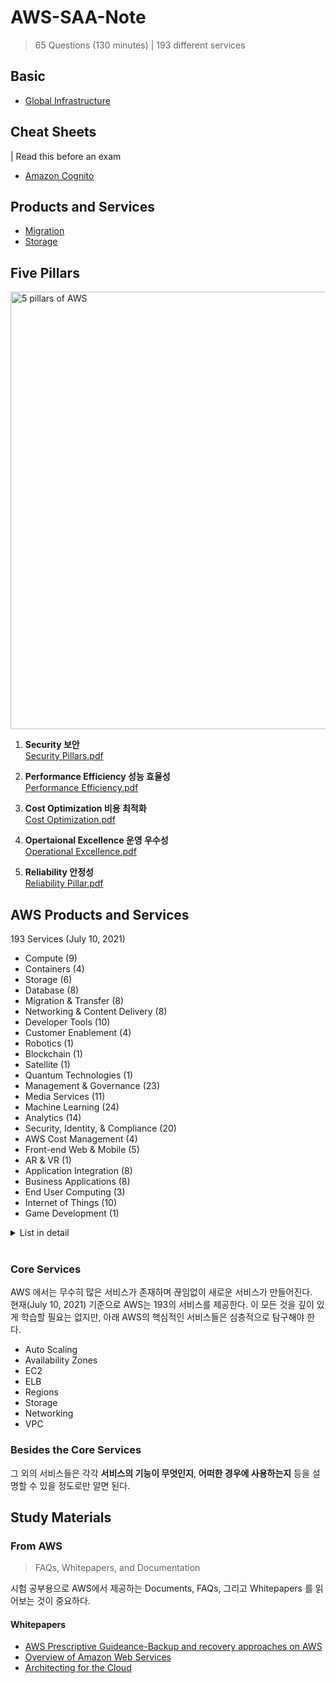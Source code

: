 # AWS-SAA-Note
> 65 Questions (130 minutes) | 193 different services

## Basic
- [Global Infrastructure](./Basic/global_infrastructure.md)

## Cheat Sheets
| Read this before an exam
- [Amazon Cognito](./cheat-Sheets/cognito)


## Products and Services
- [Migration](./Products-and-Services/migration.md)
- [Storage](./Products-and-Services/storage.md)

## Five Pillars
<img width="700" alt="5 pillars of AWS" src="https://user-images.githubusercontent.com/48475824/125151448-2738d980-e181-11eb-9f29-a8eed7a9bc2f.png">

1. **Security 보안**  
  [Security Pillars.pdf](https://d1.awsstatic.com/whitepapers/architecture/AWS-Security-Pillar.pdf?e=gs2020&p=fundcore)

1. **Performance Efficiency 성능 효율성**  
  [Performance Efficiency.pdf](https://d1.awsstatic.com/whitepapers/architecture/AWS-Performance-Efficiency-Pillar.pdf?e=gs2020&p=fundcore)

1. **Cost Optimization 비용 최적화**  
  [Cost Optimization.pdf](https://d1.awsstatic.com/whitepapers/architecture/AWS-Cost-Optimization-Pillar.pdf?e=gs2020&p=fundcore)

1. **Opertaional Excellence 운영 우수성**  
  [Operational Excellence.pdf](https://d1.awsstatic.com/whitepapers/architecture/AWS-Operational-Excellence-Pillar.pdf?e=gs2020&p=fundcore)

1. **Reliability 안정성**  
  [Reliability Pillar.pdf](https://d1.awsstatic.com/whitepapers/architecture/AWS-Reliability-Pillar.pdf?e=gs2020&p=fundcore)


## AWS Products and Services

193 Services (July 10, 2021)

- Compute (9)
- Containers (4)
- Storage (6)
- Database (8)
- Migration & Transfer (8)
- Networking & Content Delivery (8)
- Developer Tools (10)
- Customer Enablement (4)
- Robotics (1)
- Blockchain (1)
- Satellite (1)
- Quantum Technologies (1)
- Management & Governance (23)
- Media Services (11)
- Machine Learning (24)
- Analytics (14)
- Security, Identity, & Compliance (20)
- AWS Cost Management (4)
- Front-end Web & Mobile (5)
- AR & VR (1)
- Application Integration (8)
- Business Applications (8)
- End User Computing (3)
- Internet of Things (10)
- Game Development (1)

<details>
  <summary>List in detail</summary>

  **Compute (9)**

  1. [EC2](https://ap-northeast-1.console.aws.amazon.com/ec2/v2/home?region=ap-northeast-1)
  2. [Lightsail](https://lightsail.aws.amazon.com/ls/webapp/home)
  3. [Lambda](https://ap-northeast-1.console.aws.amazon.com/lambda/home?region=ap-northeast-1)
  4. [Batch](https://ap-northeast-1.console.aws.amazon.com/batch/home?region=ap-northeast-1)
  5. [Elastic Beanstalk](https://ap-northeast-1.console.aws.amazon.com/elasticbeanstalk/home?region=ap-northeast-1)
  6. [Serverless Application Repository](https://ap-northeast-1.console.aws.amazon.com/serverlessrepo/home?region=ap-northeast-1)
  7. [AWS Outposts](https://ap-northeast-1.console.aws.amazon.com/outposts/home?region=ap-northeast-1)
  8. [EC2 Image Builder](https://ap-northeast-1.console.aws.amazon.com/imagebuilder/home?region=ap-northeast-1)
  9. [AWS App Runner](https://ap-northeast-1.console.aws.amazon.com/apprunner/home?region=ap-northeast-1)

  **Containers (4)**

  1. [Elastic Container Registry](https://ap-northeast-1.console.aws.amazon.com/ecr/home?region=ap-northeast-1)
  2. [Elastic Container Service](https://ap-northeast-1.console.aws.amazon.com/ecs/home?region=ap-northeast-1)
  3. [Elastic Kubernetes Service](https://ap-northeast-1.console.aws.amazon.com/eks/home?region=ap-northeast-1)
  4. [Red Hat OpenShift Service on AWS](https://ap-northeast-1.console.aws.amazon.com/rosa/home?region=ap-northeast-1)

  **Storage (6)**

  1. [S3](https://s3.console.aws.amazon.com/s3/home?region=ap-northeast-1)
  2. [EFS](https://ap-northeast-1.console.aws.amazon.com/efs/home?region=ap-northeast-1)
  3. [FSx](https://ap-northeast-1.console.aws.amazon.com/fsx/home?region=ap-northeast-1)
  4. [S3 Glacier](https://ap-northeast-1.console.aws.amazon.com/glacier/home?region=ap-northeast-1)
  5. [Storage Gateway](https://ap-northeast-1.console.aws.amazon.com/storagegateway/home?region=ap-northeast-1)
  6. [AWS Backup](https://ap-northeast-1.console.aws.amazon.com/backup/home?region=ap-northeast-1)

  **Database (8)**

  1. [RDS](https://ap-northeast-1.console.aws.amazon.com/rds/home?region=ap-northeast-1)
  2. [DynamoDB](https://ap-northeast-1.console.aws.amazon.com/dynamodb/home?region=ap-northeast-1)
  3. [ElastiCache](https://ap-northeast-1.console.aws.amazon.com/elasticache/home?region=ap-northeast-1)
  4. [Neptune](https://ap-northeast-1.console.aws.amazon.com/neptune/home?region=ap-northeast-1)
  5. [Amazon QLDB](https://ap-northeast-1.console.aws.amazon.com/qldb/home?region=ap-northeast-1)
  6. [Amazon DocumentDB](https://ap-northeast-1.console.aws.amazon.com/docdb/home?region=ap-northeast-1)
  7. [Amazon Keyspaces](https://ap-northeast-1.console.aws.amazon.com/keyspaces/home?region=ap-northeast-1)
  8. [Amazon Timestream](https://console.aws.amazon.com/timestream/home?region=ap-northeast-1)

  **Migration & Transfer (8)**

  1. [AWS Migration Hub](https://ap-northeast-1.console.aws.amazon.com/migrationhub/home?region=ap-northeast-1)
  2. [AWS Application Migration Service](https://ap-northeast-1.console.aws.amazon.com/mgn/home?region=ap-northeast-1)
  3. [Application Discovery Service](https://ap-northeast-1.console.aws.amazon.com/discovery/home?region=ap-northeast-1)
  4. [Database Migration Service](https://ap-northeast-1.console.aws.amazon.com/dms/v2/home?region=ap-northeast-1)
  5. [Server Migration Service](https://ap-northeast-1.console.aws.amazon.com/servermigration/home?region=ap-northeast-1)
  6. [AWS Transfer Family](https://ap-northeast-1.console.aws.amazon.com/transfer/home?region=ap-northeast-1)
  7. [AWS Snow Family](https://ap-northeast-1.console.aws.amazon.com/snowfamily/home?region=ap-northeast-1)
  8. [DataSync](https://ap-northeast-1.console.aws.amazon.com/datasync/home?region=ap-northeast-1)

  **Networking & Content Delivery (8)**

  1. [VPC](https://ap-northeast-1.console.aws.amazon.com/vpc/home?region=ap-northeast-1)
  2. [CloudFront](https://console.aws.amazon.com/cloudfront/v3/home?region=ap-northeast-1)
  3. [Route 53](https://console.aws.amazon.com/route53/home?region=ap-northeast-1)
  4. [API Gateway](https://ap-northeast-1.console.aws.amazon.com/apigateway/home?region=ap-northeast-1)
  5. [Direct Connect](https://console.aws.amazon.com/directconnect/v2/home?region=ap-northeast-1)
  6. [AWS App Mesh](https://ap-northeast-1.console.aws.amazon.com/appmesh/home?region=ap-northeast-1)
  7. [AWS Cloud Map](https://ap-northeast-1.console.aws.amazon.com/cloudmap/home?region=ap-northeast-1)
  8. [Global Accelerator](https://console.aws.amazon.com/globalaccelerator/home?region=ap-northeast-1)

  **Developer Tools (10)**

  1. [CodeStar](https://ap-northeast-1.console.aws.amazon.com/codesuite/codestar/home?region=ap-northeast-1)
  2. [CodeCommit](https://ap-northeast-1.console.aws.amazon.com/codesuite/codecommit/home?region=ap-northeast-1)
  3. [CodeArtifact](https://ap-northeast-1.console.aws.amazon.com/codesuite/codeartifact/home?region=ap-northeast-1)
  4. [CodeBuild](https://ap-northeast-1.console.aws.amazon.com/codesuite/codebuild/home?region=ap-northeast-1)
  5. [CodeDeploy](https://ap-northeast-1.console.aws.amazon.com/codesuite/codedeploy/home?region=ap-northeast-1)
  6. [CodePipeline](https://ap-northeast-1.console.aws.amazon.com/codesuite/codepipeline/home?region=ap-northeast-1)
  7. [Cloud9](https://ap-northeast-1.console.aws.amazon.com/cloud9/home?region=ap-northeast-1)
  8. [CloudShell](https://ap-northeast-1.console.aws.amazon.com/cloudshell/home?region=ap-northeast-1)
  9. [X-Ray](https://ap-northeast-1.console.aws.amazon.com/xray/home?region=ap-northeast-1)
  10. [AWS FIS](https://ap-northeast-1.console.aws.amazon.com/fis/home?region=ap-northeast-1)

  **Customer Enablement (4)**

  1. [AWS IQ](https://iq.aws.amazon.com/?utm=csl)
  2. [Support](https://console.aws.amazon.com/support?region=ap-northeast-1)
  3. [Managed Services](https://console.aws.amazon.com/managedservices/home?region=ap-northeast-1)
  4. [Activate for Startups](https://console.aws.amazon.com/activate/home?region=ap-northeast-1)

  **Robotics (1)**

  1. [AWS RoboMaker](https://ap-northeast-1.console.aws.amazon.com/robomaker/home?region=ap-northeast-1)

  **Blockchain (1)**

  1. [Amazon Managed Blockchain](https://ap-northeast-1.console.aws.amazon.com/managedblockchain/home?region=ap-northeast-1)

  **Satellite (1)**

  1. [Ground Station](https://console.aws.amazon.com/groundstation/home?region=ap-northeast-1)

  **Quantum Technologies (1)**

  1. [Amazon Braket](https://console.aws.amazon.com/braket/home?region=ap-northeast-1)

  **Management & Governance (23)**

  1. [AWS Organizations](https://console.aws.amazon.com/organizations/v2/home?region=ap-northeast-1)
  2. [CloudWatch](https://ap-northeast-1.console.aws.amazon.com/cloudwatch/home?region=ap-northeast-1)
  3. [AWS Auto Scaling](https://ap-northeast-1.console.aws.amazon.com/awsautoscaling/home?region=ap-northeast-1)
  4. [CloudFormation](https://ap-northeast-1.console.aws.amazon.com/cloudformation/home?region=ap-northeast-1)
  5. [CloudTrail](https://ap-northeast-1.console.aws.amazon.com/cloudtrail/home?region=ap-northeast-1)
  6. [Config](https://ap-northeast-1.console.aws.amazon.com/config/home?region=ap-northeast-1)
  7. [OpsWorks](https://console.aws.amazon.com/opsworks/landing/home?region=ap-northeast-1)
  8. [Service Catalog](https://ap-northeast-1.console.aws.amazon.com/servicecatalog/home?region=ap-northeast-1)
  9. [Systems Manager](https://ap-northeast-1.console.aws.amazon.com/systems-manager/home?region=ap-northeast-1)
  10. [AWS AppConfig](https://ap-northeast-1.console.aws.amazon.com/systems-manager/appconfig/home?region=ap-northeast-1)
  11. [Trusted Advisor](https://console.aws.amazon.com/trustedadvisor/home?region=ap-northeast-1)
  12. [Control Tower](https://ap-northeast-1.console.aws.amazon.com/controltower/home?region=ap-northeast-1)
  13. [AWS License Manager](https://ap-northeast-1.console.aws.amazon.com/license-manager/home?region=ap-northeast-1)
  14. [AWS Well-Architected Tool](https://ap-northeast-1.console.aws.amazon.com/wellarchitected/home?region=ap-northeast-1)
  15. [Personal Health Dashboard](https://phd.aws.amazon.com/phd/home)
  16. [AWS Chatbot](https://console.aws.amazon.com/chatbot/home?region=ap-northeast-1)
  17. [Launch Wizard](https://ap-northeast-1.console.aws.amazon.com/launchwizard/home?region=ap-northeast-1)
  18. [AWS Compute Optimizer](https://console.aws.amazon.com/compute-optimizer/home?region=ap-northeast-1)
  19. [Resource Groups & Tag Editor](https://ap-northeast-1.console.aws.amazon.com/resource-groups/home?region=ap-northeast-1)
  20. [Amazon Grafana](https://console.aws.amazon.com/grafana/home?region=ap-northeast-1)
  21. [Amazon Prometheus](https://console.aws.amazon.com/prometheus/home?region=ap-northeast-1)
  22. [AWS Proton](https://ap-northeast-1.console.aws.amazon.com/proton/home?region=ap-northeast-1)
  23. [Incident Manager](https://ap-northeast-1.console.aws.amazon.com/systems-manager/incidents/home?region=ap-northeast-1)

  **Media Services (11)**

  1. [Kinesis Video Streams](https://ap-northeast-1.console.aws.amazon.com/kinesisvideo/home?region=ap-northeast-1)
  2. [MediaConnect](https://ap-northeast-1.console.aws.amazon.com/mediaconnect/home?region=ap-northeast-1)
  3. [MediaConvert](https://ap-northeast-1.console.aws.amazon.com/mediaconvert/home?region=ap-northeast-1)
  4. [MediaLive](https://ap-northeast-1.console.aws.amazon.com/medialive/home?region=ap-northeast-1)
  5. [MediaPackage](https://ap-northeast-1.console.aws.amazon.com/mediapackage/home?region=ap-northeast-1)
  6. [MediaStore](https://ap-northeast-1.console.aws.amazon.com/mediastore/home?region=ap-northeast-1)
  7. [MediaTailor](https://ap-northeast-1.console.aws.amazon.com/mediatailor/home?region=ap-northeast-1)
  8. [Elemental Appliances & Software](https://console.aws.amazon.com/elemental-appliances-software/home?region=ap-northeast-1)
  9. [Amazon Interactive Video Service](https://ap-northeast-1.console.aws.amazon.com/ivs/home?region=ap-northeast-1)
  10. [Elastic Transcoder](https://ap-northeast-1.console.aws.amazon.com/elastictranscoder/home?region=ap-northeast-1)
  11. [Nimble Studio](https://console.aws.amazon.com/nimblestudio/home?region=ap-northeast-1)

  **Machine Learning (24)**

  1. [Amazon SageMaker](https://ap-northeast-1.console.aws.amazon.com/sagemaker/home?region=ap-northeast-1)
  2. [Amazon Augmented AI](https://ap-northeast-1.console.aws.amazon.com/a2i/home?region=ap-northeast-1)
  3. [Amazon CodeGuru](https://ap-northeast-1.console.aws.amazon.com/codeguru/home?region=ap-northeast-1)
  4. [Amazon DevOps Guru](https://ap-northeast-1.console.aws.amazon.com/devops-guru/home?region=ap-northeast-1)
  5. [Amazon Comprehend](https://ap-northeast-1.console.aws.amazon.com/comprehend/v2/home?region=ap-northeast-1)
  6. [Amazon Forecast](https://ap-northeast-1.console.aws.amazon.com/forecast/home?region=ap-northeast-1)
  7. [Amazon Fraud Detector](https://console.aws.amazon.com/frauddetector/home?region=ap-northeast-1)
  8. [Amazon Kendra](https://console.aws.amazon.com/kendra/home?region=ap-northeast-1)
  9. [Amazon Lex](https://ap-northeast-1.console.aws.amazon.com/lex/home?region=ap-northeast-1)
  10. [Amazon Personalize](https://ap-northeast-1.console.aws.amazon.com/personalize/home?region=ap-northeast-1)
  11. [Amazon Polly](https://ap-northeast-1.console.aws.amazon.com/polly/home?region=ap-northeast-1)
  12. [Amazon Rekognition](https://ap-northeast-1.console.aws.amazon.com/rekognition/home?region=ap-northeast-1)
  13. [Amazon Textract](https://console.aws.amazon.com/textract/home?region=ap-northeast-1)
  14. [Amazon Transcribe](https://ap-northeast-1.console.aws.amazon.com/transcribe/home?region=ap-northeast-1)
  15. [Amazon Translate](https://ap-northeast-1.console.aws.amazon.com/translate/home?region=ap-northeast-1)
  16. [AWS DeepComposer](https://console.aws.amazon.com/deepcomposer/home?region=ap-northeast-1)
  17. [AWS DeepLens](https://ap-northeast-1.console.aws.amazon.com/deeplens/home?region=ap-northeast-1)
  18. [AWS DeepRacer](https://console.aws.amazon.com/deepracer/home?region=ap-northeast-1)
  19. [AWS Panorama](https://console.aws.amazon.com/panorama/home?region=ap-northeast-1)
  20. [Amazon Monitron](https://console.aws.amazon.com/monitron/home?region=ap-northeast-1)
  21. [Amazon HealthLake](https://console.aws.amazon.com/healthlake/home?region=ap-northeast-1)
  22. [Amazon Lookout for Vision](https://ap-northeast-1.console.aws.amazon.com/lookoutvision/home?region=ap-northeast-1)
  23. [Amazon Lookout for Equipment](https://console.aws.amazon.com/lookoutequipment/home?region=ap-northeast-1)
  24. [Amazon Lookout for Metrics](https://ap-northeast-1.console.aws.amazon.com/lookoutmetrics/home?region=ap-northeast-1)

  **Analytics (14)**

  1. [Athena](https://ap-northeast-1.console.aws.amazon.com/athena/home?region=ap-northeast-1)
  2. [Amazon Redshift](https://ap-northeast-1.console.aws.amazon.com/redshiftv2/home?region=ap-northeast-1)
  3. [EMR](https://ap-northeast-1.console.aws.amazon.com/elasticmapreduce/home?region=ap-northeast-1)
  4. [CloudSearch](https://ap-northeast-1.console.aws.amazon.com/cloudsearch/home?region=ap-northeast-1)
  5. [Elasticsearch Service](https://ap-northeast-1.console.aws.amazon.com/es/home?region=ap-northeast-1)
  6. [Kinesis](https://ap-northeast-1.console.aws.amazon.com/kinesis/home?region=ap-northeast-1)
  7. [QuickSight](https://quicksight.aws.amazon.com/)
  8. [Data Pipeline](https://console.aws.amazon.com/datapipeline/home?region=ap-northeast-1)
  9. [AWS Data Exchange](https://ap-northeast-1.console.aws.amazon.com/dataexchange/home?region=ap-northeast-1)
  10. [AWS Glue](https://ap-northeast-1.console.aws.amazon.com/glue/home?region=ap-northeast-1)
  11. [AWS Lake Formation](https://ap-northeast-1.console.aws.amazon.com/lakeformation/home?region=ap-northeast-1)
  12. [MSK](https://ap-northeast-1.console.aws.amazon.com/msk/home?region=ap-northeast-1)
  13. [AWS Glue DataBrew](https://ap-northeast-1.console.aws.amazon.com/databrew/home?region=ap-northeast-1)
  14. [Amazon FinSpace](https://console.aws.amazon.com/finspace/home?region=ap-northeast-1)

  **Security, Identity, & Compliance (20)**

  1. [IAM](https://console.aws.amazon.com/iam/home?region=ap-northeast-1)
  2. [Resource Access Manager](https://ap-northeast-1.console.aws.amazon.com/ram/home?region=ap-northeast-1)
  3. [Cognito](https://ap-northeast-1.console.aws.amazon.com/cognito/home?region=ap-northeast-1)
  4. [Secrets Manager](https://ap-northeast-1.console.aws.amazon.com/secretsmanager/home?region=ap-northeast-1)
  5. [GuardDuty](https://ap-northeast-1.console.aws.amazon.com/guardduty/home?region=ap-northeast-1)
  6. [Inspector](https://ap-northeast-1.console.aws.amazon.com/inspector/home?region=ap-northeast-1)
  7. [Amazon Macie](https://ap-northeast-1.console.aws.amazon.com/macie/home?region=ap-northeast-1)
  8. [AWS Single Sign-On](https://ap-northeast-1.console.aws.amazon.com/singlesignon/home?region=ap-northeast-1)
  9. [Certificate Manager](https://ap-northeast-1.console.aws.amazon.com/acm/home?region=ap-northeast-1)
  10. [Key Management Service](https://ap-northeast-1.console.aws.amazon.com/kms/home?region=ap-northeast-1)
  11. [CloudHSM](https://ap-northeast-1.console.aws.amazon.com/cloudhsm/home?region=ap-northeast-1)
  12. [Directory Service](https://ap-northeast-1.console.aws.amazon.com/directoryservicev2/home?region=ap-northeast-1)
  13. [WAF & Shield](https://console.aws.amazon.com/wafv2/home?region=ap-northeast-1)
  14. [AWS Firewall Manager](https://console.aws.amazon.com/wafv2/home?region=ap-northeast-1)
  15. [Artifact](https://console.aws.amazon.com/artifact/home?region=ap-northeast-1)
  16. [Security Hub](https://ap-northeast-1.console.aws.amazon.com/securityhub/home?region=ap-northeast-1)
  17. [Detective](https://ap-northeast-1.console.aws.amazon.com/detective/home?region=ap-northeast-1)
  18. [AWS Audit Manager](https://ap-northeast-1.console.aws.amazon.com/auditmanager/home?region=ap-northeast-1)
  19. [AWS Signer](https://ap-northeast-1.console.aws.amazon.com/signer/home?region=ap-northeast-1)
  20. [AWS Network Firewall](https://console.aws.amazon.com/vpc/home?region=ap-northeast-1)

  **AWS Cost Management (4)**

  1. [AWS Cost Explorer](https://console.aws.amazon.com/cost-management/home?region=ap-northeast-1)
  2. [AWS Budgets](https://console.aws.amazon.com/billing/home#/budgets#/home?region=ap-northeast-1)
  3. [AWS Marketplace Subscriptions](https://console.aws.amazon.com/marketplace/home?region=ap-northeast-1)
  4. [AWS Application Cost Profiler](https://console.aws.amazon.com/application-cost-profiler/home?region=ap-northeast-1)

  **Front-end Web & Mobile (5)**

  1. [AWS Amplify](https://ap-northeast-1.console.aws.amazon.com/amplify/home?region=ap-northeast-1)
  2. [Mobile Hub](https://console.aws.amazon.com/mobilehub/home?region=ap-northeast-1)
  3. [AWS AppSync](https://ap-northeast-1.console.aws.amazon.com/appsync/home?region=ap-northeast-1)
  4. [Device Farm](https://console.aws.amazon.com/devicefarm/home?region=ap-northeast-1)
  5. [Amazon Location Service](https://ap-northeast-1.console.aws.amazon.com/location/home?region=ap-northeast-1)

  **AR & VR (1)**

  1. [Amazon Sumerian](https://ap-northeast-1.console.aws.amazon.com/sumerianv2/home?region=ap-northeast-1)

  **Application Integration (8)**

  1. [Step Functions](https://ap-northeast-1.console.aws.amazon.com/states/home?region=ap-northeast-1)
  2. [Amazon AppFlow](https://ap-northeast-1.console.aws.amazon.com/appflow/home?region=ap-northeast-1)
  3. [Amazon EventBridge](https://ap-northeast-1.console.aws.amazon.com/events/home?region=ap-northeast-1)
  4. [Amazon MQ](https://ap-northeast-1.console.aws.amazon.com/amazon-mq/home?region=ap-northeast-1)
  5. [Simple Notification Service](https://ap-northeast-1.console.aws.amazon.com/sns/home?region=ap-northeast-1)
  6. [Simple Queue Service](https://ap-northeast-1.console.aws.amazon.com/sqs/home?region=ap-northeast-1)
  7. [SWF](https://ap-northeast-1.console.aws.amazon.com/swf/home?region=ap-northeast-1)
  8. [Managed Apache Airflow](https://ap-northeast-1.console.aws.amazon.com/mwaa/home?region=ap-northeast-1)

  **Business Applications (8)**

  1. [Amazon Connect](https://ap-northeast-1.console.aws.amazon.com/connect/home?region=ap-northeast-1)
  2. [Amazon Pinpoint](https://ap-northeast-1.console.aws.amazon.com/pinpoint/home?region=ap-northeast-1)
  3. [Amazon Honeycode](https://console.aws.amazon.com/honeycode/home?region=ap-northeast-1)
  4. [Amazon Chime](https://chime.aws.amazon.com/)
  5. [Amazon Simple Email Service](https://ap-northeast-1.console.aws.amazon.com/ses/home?region=ap-northeast-1)
  6. [Amazon WorkDocs](https://ap-northeast-1.console.aws.amazon.com/zocalo/home?region=ap-northeast-1)
  7. [Amazon WorkMail](https://console.aws.amazon.com/workmail/v2/home?region=ap-northeast-1)
  8. [Alexa for Business](https://console.aws.amazon.com/a4b/home?region=ap-northeast-1)

  **End User Computing (3)**

  1. [WorkSpaces](https://ap-northeast-1.console.aws.amazon.com/workspaces/home?region=ap-northeast-1)
  2. [AppStream 2.0](https://ap-northeast-1.console.aws.amazon.com/appstream2/home?region=ap-northeast-1)
  3. [WorkLink](https://console.aws.amazon.com/worklink/home?region=ap-northeast-1)

  **Internet of Things (10)**

  1. [IoT Core](https://ap-northeast-1.console.aws.amazon.com/iot/home?region=ap-northeast-1)
  2. [FreeRTOS](https://ap-northeast-1.console.aws.amazon.com/freertos/home?region=ap-northeast-1)
  3. [IoT 1-Click](https://ap-northeast-1.console.aws.amazon.com/iot1click/home?region=ap-northeast-1)
  4. [IoT Analytics](https://ap-northeast-1.console.aws.amazon.com/iotanalytics/home?region=ap-northeast-1)
  5. [IoT Device Defender](https://ap-northeast-1.console.aws.amazon.com/devicedefender/home?region=ap-northeast-1)
  6. [IoT Device Management](https://ap-northeast-1.console.aws.amazon.com/iotdm/home?region=ap-northeast-1)
  7. [IoT Events](https://ap-northeast-1.console.aws.amazon.com/iotevents/home?region=ap-northeast-1)
  8. [IoT Greengrass](https://ap-northeast-1.console.aws.amazon.com/greengrass/home?region=ap-northeast-1)
  9. [IoT SiteWise](https://console.aws.amazon.com/iotsitewise/home?region=ap-northeast-1)
  10. [IoT Things Graph](https://ap-northeast-1.console.aws.amazon.com/thingsgraph/home?region=ap-northeast-1)

  **Game** **Development (1)**

  1. [Amazon GameLift](https://ap-northeast-1.console.aws.amazon.com/gamelift/home?region=ap-northeast-1)

</details> <br>


### Core Services
AWS 에서는 무수히 많은 서비스가 존재하며 끊임없이 새로운 서비스가 만들어진다.  
현재(July 10, 2021) 기준으로 AWS는 193의 서비스를 제공한다. 이 모든 것을 깊이 있게 학습할 필요는 없지만, 아래 AWS의 핵심적인 서비스들은 심층적으로 탐구해야 한다.  

- Auto Scaling
- Availability Zones
- EC2
- ELB
- Regions
- Storage
- Networking
- VPC

### Besides the Core Services  
그 외의 서비스들은 각각 **서비스의 기능이 무엇인지**, **어떠한 경우에 사용하는지** 등을 설명할 수 있을 정도로만 알면 된다.  


## Study Materials
### From AWS
> FAQs, Whitepapers, and Documentation  

시험 공부용으로 AWS에서 제공하는 Documents, FAQs, 그리고 Whitepapers 를 읽어보는 것이 중요하다.  

#### Whitepapers
- [AWS Prescriptive Guideance-Backup and recovery approaches on AWS](https://docs.aws.amazon.com/prescriptive-guidance/latest/backup-recovery/backup-recovery.pdf)
- [Overview of Amazon Web Services](https://d1.awsstatic.com/whitepapers/aws-overview.pdf)
- [Architecting for the Cloud](https://d1.awsstatic.com/whitepapers/AWS_Cloud_Best_Practices.pdf)